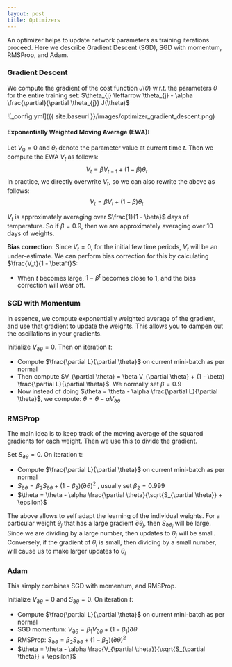 ```yaml
---
layout: post
title: Optimizers
---
```


An optimizer helps to update network parameters as training iterations proceed. Here we describe Gradient Descent (SGD), SGD with momentum, RMSProp, and Adam. 

### Gradient Descent
We compute the gradient of the cost function $J(\theta)$ w.r.t. the parameters $\theta$ for the entire training set:
$\theta_{j} \leftarrow \theta_{j} - \alpha \frac{\partial}{\partial \theta_{j}} J(\theta)$

![_config.yml]({{ site.baseurl }}/images/optimizer_gradient_descent.png)

#### Exponentially Weighted Moving Average (EWA):
Let $V_{0} = 0$ and $\theta_{t}$ denote the parameter value at current time $t$. Then we compute the EWA $V_t$ as follows:
$$V_{t} = \beta V_{t-1} + (1 - \beta) \theta_{t}$$
In practice, we directly overwrite $V_t$, so we can also rewrite the above as follows:
$$V_{t} = \beta V_{t} + (1 - \beta) \theta_{t}$$

$V_{t}$ is approximately averaging over $\frac{1}{1 - \beta}$ days of temperature. So if $\beta = 0.9$, then we are approximately averaging over 10 days of weights.

**Bias correction**: Since $V_t = 0$, for the initial few time periods, $V_t$ will be an under-estimate. We can perform bias correction for this by calculating $\frac{V_t}{1 - \beta^t}$:
* When $t$ becomes large, $1 - \beta^t$ becomes close to 1, and the bias correction will wear off.

### SGD with Momentum
In essence, we compute exponentially weighted average of the gradient, and use that gradient to update the weights. This allows you to dampen out the oscillations in your gradients. 

Initialize $V_{\partial \theta}=0$. Then on iteration $t$:
* Compute $\frac{\partial L}{\partial \theta}$ on current mini-batch as per normal
* Then compute $V_{\partial \theta} = \beta V_{\partial \theta} + (1 - \beta) \frac{\partial L}{\partial \theta}$. We normally set $\beta = 0.9$
* Now instead of doing $\theta = \theta - \alpha \frac{\partial L}{\partial \theta}$, we compute: $\theta = \theta - \alpha V_{\partial \theta}$

### RMSProp
The main idea is to keep track of the moving average of the squared gradients for each weight. Then we use this to divide the gradient. 

Set $S_{\partial \theta}=0$.  On iteration t:
* Compute $\frac{\partial L}{\partial \theta}$ on current mini-batch as per normal
* $S_{\partial \theta} = \beta_2 S_{\partial \theta} + (1 - \beta_2) (\partial \theta)^2$ , usually set $\beta_2 = 0.999$
* $\theta = \theta - \alpha \frac{\partial \theta}{\sqrt{S_{\partial \theta}} + \epsilon}$

The above allows to self adapt the learning of the individual weights. For a particular weight $\theta_j$ that has a large gradient $\partial \theta_j$, then $S_{\partial \theta_j}$ will be large. Since we are dividing by a large number, then updates to $\theta_j$ will be small. Conversely, if the gradient of $\theta_i$ is small, then dividing by a small number, will cause us to make larger updates to $\theta_i$

### Adam 
This simply combines SGD with momentum, and RMSProp. 

Initialize $V_{\partial \theta}=0$ and $S_{\partial \theta}=0$. On iteration $t$:
* Compute $\frac{\partial L}{\partial \theta}$ on current mini-batch as per normal
* SGD momentum: $V_{\partial \theta} = \beta_1 V_{\partial \theta} + (1 - \beta_1) \partial \theta$
* RMSProp: $S_{\partial \theta} = \beta_2 S_{\partial \theta} + (1 - \beta_2) (\partial \theta)^2$
* $\theta = \theta - \alpha \frac{V_{\partial \theta}}{\sqrt{S_{\partial \theta}} + \epsilon}$
